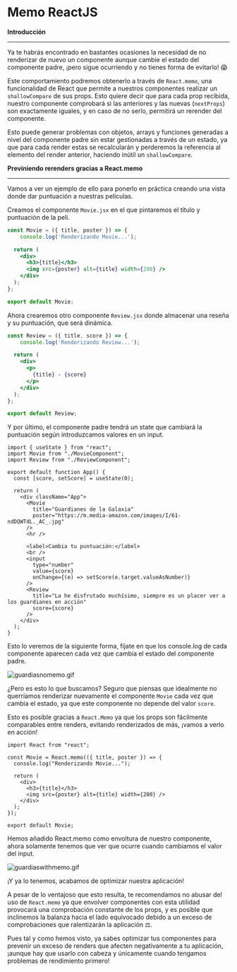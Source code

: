 # Memo ReactJS

**Introducción**

---

Ya te habrás encontrado en bastantes ocasiones la necesidad de no renderizar de nuevo un componente aunque cambie el estado del componente padre, ¡pero sigue ocurriendo y no tienes forma de evitarlo! 😱 

Este comportamiento podremos obtenerlo a través de `React.memo`, una funcionalidad de React que permite a nuestros componentes realizar un `shallowCompare` de sus props. Esto quiere decir que para cada prop recibida, nuestro componente comprobará si las anteriores y las nuevas (`nextProps`) son exactamente iguales, y en caso de no serlo, permitirá un rerender del componente.

Esto puede generar problemas con objetos, arrays y funciones generadas a nivel del componente padre sin estar gestionadas a través de un estado, ya que para cada render estas se recalcularán y perderemos la referencia al elemento del render anterior, haciendo inútil un `shallowCompare`.

**Previniendo rerenders gracias a React.memo**

---

Vamos a ver un ejemplo de ello para ponerlo en práctica creando una vista donde dar puntuación a nuestras películas.

Creamos el componente `Movie.jsx` en el que pintaremos el título y puntuación de la peli.

```jsx
const Movie = ({ title, poster }) => {
	console.log('Renderizando Movie...');

  return (
    <div>
      <h3>{title}</h3>
      <img src={poster} alt={title} width={200} />
    </div>
  );
};

export default Movie;
```

Ahora crearemos otro componente `Review.jsx` donde almacenar una reseña y su puntuación, que será dinámica.

```jsx
const Review = ({ title, score }) => {
	console.log('Renderizando Review...');

  return (
    <div>
      <p>
        {title} - {score}
      </p>
    </div>
  );
};

export default Review;
```

Y por último, el componente padre tendrá un state que cambiará la puntuación según introduzcamos valores en un input.

```tsx
import { useState } from "react";
import Movie from "./MovieComponent";
import Review from "./ReviewComponent";

export default function App() {
  const [score, setScore] = useState(0);

  return (
    <div className="App">
      <Movie
        title="Guardianes de la Galaxia"
        poster="https://m.media-amazon.com/images/I/61-ndDQWTdL._AC_.jpg"
      />
      <hr />

      <label>Cambia tu puntuación:</label>
      <br />
      <input
        type="number"
        value={score}
        onChange={(e) => setScore(e.target.valueAsNumber)}
      />
      <Review
        title="La he disfrutado muchísimo, siempre es un placer ver a los guardianes en acción"
        score={score}
      />
    </div>
  );
}
```

Esto lo veremos de la siguiente forma, fíjate en que los console.log de cada componente aparecen cada vez que cambia el estado del componente padre.

![guardiasnomemo.gif](Memo%20ReactJS%203ca73b30be7646c6a10c9c3f42f6fea3/guardiasnomemo.gif)

¿Pero es esto lo que buscamos? Seguro que piensas que idealmente no querríamos renderizar nuevamente el componente `Movie` cada vez que cambia el estado, ya que este componente no depende del valor `score`.

Esto es posible gracias a `React.Memo` ya que los props son fácilmente comparables entre renders, evitando renderizados de más, ¡vamos a verlo en acción!

```tsx
import React from "react";

const Movie = React.memo(({ title, poster }) => {
  console.log("Renderizando Movie...");

  return (
    <div>
      <h3>{title}</h3>
      <img src={poster} alt={title} width={200} />
    </div>
  );
});

export default Movie;
```

Hemos añadido React.memo como envoltura de nuestro componente, ahora solamente tenemos que ver que ocurre cuando cambiamos el valor del input.

![guardiaswithmemo.gif](Memo%20ReactJS%203ca73b30be7646c6a10c9c3f42f6fea3/guardiaswithmemo.gif)

¡Y ya lo tenemos, acabamos de optimizar nuestra aplicación!

A pesar de lo ventajoso que esto resulta, te recomendamos no abusar del uso de `React.memo` ya que envolver componentes con esta utilidad provocará una comprobación constante de los props, y es posible que inclinemos la balanza hacia el lado equivocado debido a un exceso de comprobaciones que ralentizarán la aplicación ⚖️.

Pues tal y como hemos visto, ya sabes optimizar tus componentes para prevenir un exceso de renders que afecten negativamente a tu aplicación, ¡aunque hay que usarlo con cabeza y únicamente cuando tengamos problemas de rendimiento primero!